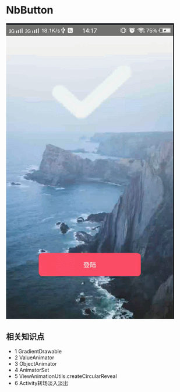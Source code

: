 #   NbButton
![](img/NbButton.gif)
##  相关知识点
* 1 GradientDrawable
* 2 ValueAnimator
* 3 ObjectAnimator
* 4 AnimatorSet
* 5 ViewAnimationUtils.createCircularReveal
* 6 Activity转场淡入淡出